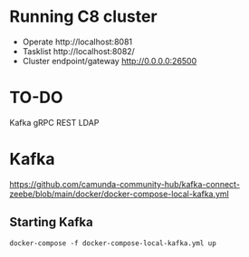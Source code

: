 # Running C8 cluster
- Operate http://localhost:8081
- Tasklist http://localhost:8082/
- Cluster endpoint/gateway http://0.0.0.0:26500

# TO-DO
Kafka
gRPC
REST
LDAP

# Kafka
https://github.com/camunda-community-hub/kafka-connect-zeebe/blob/main/docker/docker-compose-local-kafka.yml

## Starting Kafka
```
docker-compose -f docker-compose-local-kafka.yml up
